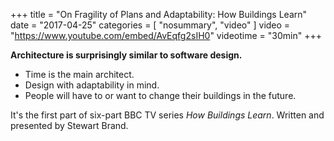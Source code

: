 +++
title = "On Fragility of Plans and Adaptability: How Buildings Learn"
date =  "2017-04-25"
categories = [ "nosummary", "video" ]
video = "https://www.youtube.com/embed/AvEqfg2sIH0"
videotime = "30min"
+++

**Architecture is surprisingly similar to software design.**

+ Time is the main architect.
+ Design with adaptability in mind.
+ People will have to or want to change their buildings in the future.

It's the first part of six-part BBC TV series *How Buildings Learn*.
Written and presented by Stewart Brand.
